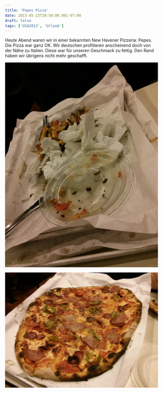 ```yaml
---
title: 'Pepes Pizza'
date: 2013-05-23T20:50:00.001-07:00
draft: false
tags: ['USA2013', 'Urlaub']
---
```


Heute Abend waren wir in einer bekannten New Havener Pizzeria: Pepes. Die Pizza war ganz OK. Wir deutschen profitieren anscheinend doch von der Nähe zu Italien. Diese war für unseren Geschmack zu fettig. Den Rand haben wir übrigens nicht mehr geschafft.

![](/urlaub11to15-images/13/IMG_20130523_195322.jpg)

![](/urlaub11to15-images/13/IMG_20130523_193105.jpg)